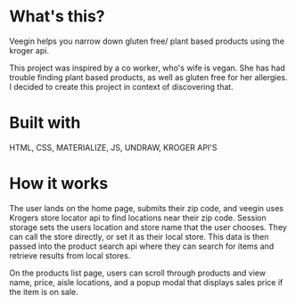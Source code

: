 # What's this? 
Veegin helps you narrow down gluten free/ plant based products using the kroger api.

This project was inspired by a co worker, who's wife is vegan. She has had trouble finding plant based products, as well as gluten free for her allergies. I decided to create this project in context of discovering that.

# Built with
HTML, CSS, MATERIALIZE, JS, UNDRAW, KROGER API'S

# How it works
The user lands on the home page, submits their zip code, and veegin uses Krogers store locator api to find locations near their zip code. Session storage sets the users location and store name that the user chooses. They can call the store directly, or set it as their local store. This data is then passed into the product search api where they can search for items and retrieve results from local stores. 

On the products list page, users can scroll through products and view name, price, aisle locations, and a popup modal that displays sales price if the item is on sale.  

